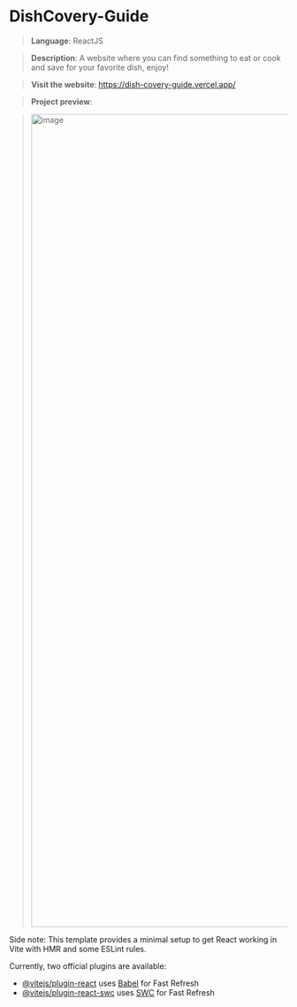 # DishCovery-Guide

> **Language**: ReactJS

> **Description**: A website where you can find something to eat or cook and save for your favorite dish, enjoy!

> **Visit the website**: https://dish-covery-guide.vercel.app/

> **Project preview**:

> <img width="1470" alt="image" src="https://github.com/user-attachments/assets/4c81b1c3-b4fe-4acb-8d61-003b2609c823">


Side note: This template provides a minimal setup to get React working in Vite with HMR and some ESLint rules.

Currently, two official plugins are available:

- [@vitejs/plugin-react](https://github.com/vitejs/vite-plugin-react/blob/main/packages/plugin-react/README.md) uses [Babel](https://babeljs.io/) for Fast Refresh
- [@vitejs/plugin-react-swc](https://github.com/vitejs/vite-plugin-react-swc) uses [SWC](https://swc.rs/) for Fast Refresh
